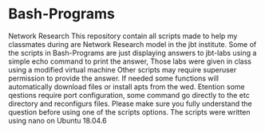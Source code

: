 # Bash-Programs
Network Research
This repository contain all scripts made to help my classmates during are Network Research model in the jbt institute.
Some of the scripts in Bash-Programs are just displaying answers to jbt-labs using a simple echo command to print the answer,
Those labs were given in class using a modified virtual machine 
Other scripts may require superuser permission to provide the answer.
If needed some functions will automatically download files or install apts from the wed.
Etention some qestions require port configuration, some command go directly to the etc directory and reconfigurs files. 
Please make sure you fully understand the question before using one of the scripts options.
The scripts were written using nano on Ubuntu 18.04.6
